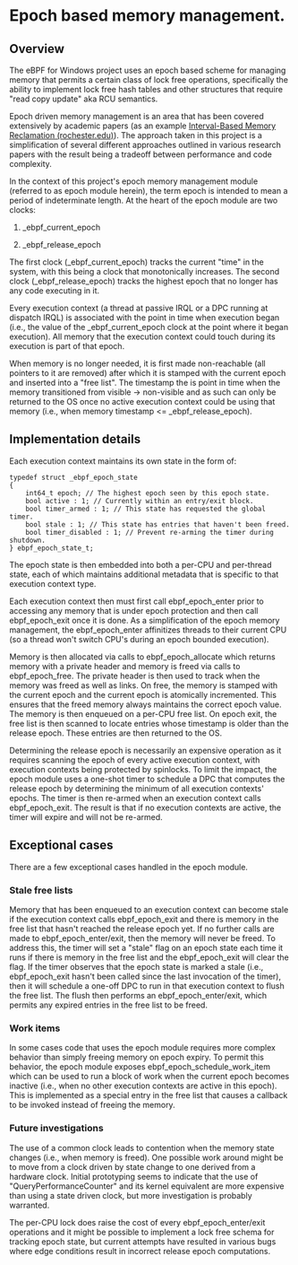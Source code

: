 # Epoch based memory management.

## Overview

The eBPF for Windows project uses an epoch based scheme for managing
memory that permits a certain class of lock free operations,
specifically the ability to implement lock free hash tables and other
structures that require "read copy update" aka RCU semantics.

Epoch driven memory management is an area that has been covered extensively by
academic papers (as an example [Interval-Based Memory Reclamation
(rochester.edu)](https://www.cs.rochester.edu/~scott/papers/2018_PPoPP_IBR.pdf)).
The approach taken in this project is a simplification of several
different approaches outlined in various research papers with the result
being a tradeoff between performance and code complexity.

In the context of this project's epoch memory management module
(referred to as epoch module herein), the term epoch is intended to
mean a period of indeterminate length. At the heart of the epoch module
are two clocks:

1)  _ebpf_current_epoch

2)  _ebpf_release_epoch

The first clock (_ebpf_current_epoch) tracks the current "time" in the
system, with this being a clock that monotonically increases. The second clock
(_ebpf_release_epoch) tracks the highest epoch that no longer has any
code executing in it.

Every execution context (a thread at passive IRQL or a DPC running at
dispatch IRQL) is associated with the point in time when execution began
(i.e., the value of the _ebpf_current_epoch clock at the point where it
began execution). All memory that the execution context could touch
during its execution is part of that epoch.

When memory is no longer needed, it is first made non-reachable (all
pointers to it are removed) after which it is stamped with the current
epoch and inserted into a "free list". The timestamp the is point in time
when the memory transitioned from visible -> non-visible and as such
can only be returned to the OS once no active execution context could be
using that memory (i.e., when memory timestamp <=
_ebpf_release_epoch).

## Implementation details

Each execution context maintains its own state in the form of:

```
typedef struct _ebpf_epoch_state
{
    int64_t epoch; // The highest epoch seen by this epoch state.
    bool active : 1; // Currently within an entry/exit block.
    bool timer_armed : 1; // This state has requested the global timer.
    bool stale : 1; // This state has entries that haven't been freed.
    bool timer_disabled : 1; // Prevent re-arming the timer during shutdown.
} ebpf_epoch_state_t;
```

The epoch state is then embedded into both a per-CPU and per-thread
state, each of which maintains additional metadata that is specific to
that execution context type.

Each execution context then must first call ebpf_epoch_enter prior to
accessing any memory that is under epoch protection and then call
ebpf_epoch_exit once it is done. As a simplification of the epoch memory
management, the ebpf_epoch_enter affinitizes threads to their current
CPU (so a thread won't switch CPU's during an epoch bounded execution).

Memory is then allocated via calls to ebpf_epoch_allocate which returns
memory with a private header and memory is freed via calls to
ebpf_epoch_free. The private header is then used to track when the
memory was freed as well as links. On free, the memory is stamped with
the current epoch and the current epoch is atomically incremented. This
ensures that the freed memory always maintains the correct epoch value.
The memory is then enqueued on a per-CPU free list. On epoch exit, the
free list is then scanned to locate entries whose timestamp is older than
the release epoch. These entries are then returned to the OS.

Determining the release epoch is necessarily an expensive operation as
it requires scanning the epoch of every active execution context, with
execution contexts being protected by spinlocks. To limit the impact,
the epoch module uses a one-shot timer to schedule a DPC that computes
the release epoch by determining the minimum of all execution contexts'
epochs. The timer is then re-armed when an execution context calls
ebpf_epoch_exit. The result is that if no execution contexts are active,
the timer will expire and will not be re-armed.

## Exceptional cases

There are a few exceptional cases handled in the epoch module.

### Stale free lists

Memory that has been enqueued to an execution context can become stale
if the execution context calls ebpf_epoch_exit and there is memory in
the free list that hasn't reached the release epoch yet. If no further
calls are made to ebpf_epoch_enter/exit, then the memory will never be
freed. To address this, the timer will set a "stale" flag on an epoch
state each time it runs if there is memory in the free list and the
ebpf_epoch_exit will clear the flag. If the timer observes that the
epoch state is marked a stale (i.e., ebpf_epoch_exit hasn't been called
since the last invocation of the timer), then it will schedule a one-off
DPC to run in that execution context to flush the free list. The flush
then performs an ebpf_epoch_enter/exit, which permits any expired
entries in the free list to be freed.

### Work items

In some cases code that uses the epoch module requires more complex
behavior than simply freeing memory on epoch expiry. To permit this
behavior, the epoch module exposes ebpf_epoch_schedule_work_item which
can be used to run a block of work when the current epoch becomes
inactive (i.e., when no other execution contexts are active in this
epoch). This is implemented as a special entry in the free list that
causes a callback to be invoked instead of freeing the memory.

### Future investigations
The use of a common clock leads to contention when the memory state changes
(i.e., when memory is freed). One possible work around might be to move from a
clock driven by state change to one derived from a hardware clock. Initial
prototyping seems to indicate that the use of "QueryPerformanceCounter" and its
kernel equivalent are more expensive than using a state driven clock, but more
investigation is probably warranted.

The per-CPU lock does raise the cost of every ebpf_epoch_enter/exit operations
and it might be possible to implement a lock free schema for tracking epoch
state, but current attempts have resulted in various bugs where edge conditions
result in incorrect release epoch computations.